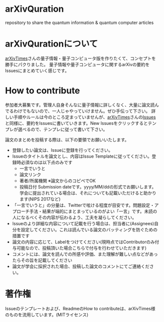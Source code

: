 # arXivQuration
repository to share the quantum information & quantum computer articles

# arXivQurationについて
[arXivTimes](https://github.com/arXivTimes/arXivTimes)さんの量子情報・量子コンピュータ版を作りたくて、コンセプトを勝手にパクりました。
量子情報や量子コンピュータに関するarXivの要約をIssuesにまとめていく感じです。

# How to contribute

参加者大募集です。管理人自身そんなに量子情報に詳しくなく、大量に論文読んでるわけでもないので、一人じゃやっていけません。ぜひ手伝って下さい。
詳しい手順やルールは今のところ定まっていませんが、[arXivTimes](https://github.com/arXivTimes/arXivTimes)さんの[Issues](https://github.com/arXivTimes/arXivTimes/issues)と同様に、要約をIssuesに書いていきます。New Issuesをクリックするとテンプレが選べるので、テンプレに従って書いて下さい。

論文のまとめを投稿する際は、以下の要領でお願いいたします。

* 登録したい論文は、Issueに登録を行ってください。
* Issueのタイトルを論文とし、内容はIssue Templateに従ってください。登録時必須なのは以下点のみです
  * 一言でいうと
  * 論文リンク
  * 著者/所属機関 ※論文からのコピペでOK
  * 投稿日付 Submission dateです。yyyy/MM/ddの形式でお願いします。学会に提出されている場合は、それについても記載いただけると助かります(NIPS 2017など)
* 「一言でいうと」の分量は、Twitterで呟ける程度が目安です。問題設定・アプローチ手法・結果が端的にまとまっているのがよい「一言」です。未読の人になるべくその内容が伝わるよう、工夫を凝らしてください。
* Issueのより詳細な内容について記載を行う場合は、担当者に(Assignees)自分を設定してください。これは読んでいる論文のバッティングを防ぐための措置です
* 論文の内容に応じて、Labelをつけてください(現時点ではContributorのみ付与可能なので、投稿頂いた場合こちらで付与を行わせていただきます)
* コメントには、論文を読んでの所感や評価、また理解が難しい点などがあったらその旨を記載してください
* 論文が学会に採択された場合、投稿した論文のコメントにてご連絡ください。

# 著作権
Issueのテンプレートおよび、ReadmeのHow to contributeは、arXivTimes様のものを流用しています。(MITライセンス)
